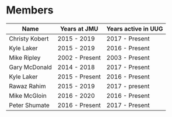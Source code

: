# Members


| Name          | Years at JMU  | Years active in UUG  |
| ------------- | ------------- | -------------------- |
| Christy Kobert| 2015 - 2019   | 2017 - Present       |
| Kyle Laker    | 2015 - 2019   | 2016 - Present       |
| Mike Ripley   | 2002 - Present| 2003 - Present       |
| Gary McDonald | 2014 - 2018   | 2017 - Present       |
| Kyle Laker    | 2015 - Present| 2016 - Present       |
| Rawaz Rahim   | 2015 - 2019   | 2017 - present       |
| Mike McGloin  | 2016 - 2020   | 2016 - Present       |
| Peter Shumate | 2016 - Present| 2017 - Present       |

